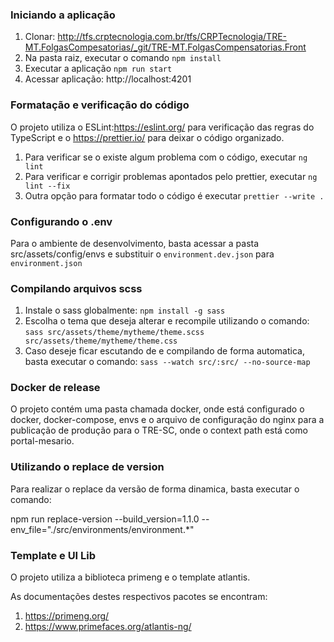 ### Iniciando a aplicação

1. Clonar: http://tfs.crptecnologia.com.br/tfs/CRPTecnologia/TRE-MT.FolgasCompesatorias/_git/TRE-MT.FolgasCompensatorias.Front
2. Na pasta raiz, executar o comando `npm install`
3. Executar a aplicação `npm run start`
4. Acessar aplicação: http://localhost:4201

### Formatação e verificação do código

O projeto utiliza o ESLint:https://eslint.org/ para verificação das regras do TypeScript e o
https://prettier.io/ para deixar o código organizado.

1. Para verificar se o existe algum problema com o código, executar `ng lint`
2. Para verificar e corrigir problemas apontados pelo prettier, executar `ng lint --fix`
3. Outra opção para formatar todo o código é executar `prettier --write .`

### Configurando o .env

Para o ambiente de desenvolvimento, basta acessar a pasta src/assets/config/envs e substituir
o `environment.dev.json` para `environment.json`

### Compilando arquivos scss

1. Instale o sass globalmente: `npm install -g sass`
2. Escolha o tema que deseja alterar e recompile utilizando o comando:
   `sass src/assets/theme/mytheme/theme.scss src/assets/theme/mytheme/theme.css`
3. Caso deseje ficar escutando de e compilando de forma automatica, basta executar o comando:
   `sass --watch src/:src/ --no-source-map`

### Docker de release

O projeto contém uma pasta chamada docker, onde está configurado o docker, docker-compose, envs e o arquivo de configuração
do nginx para a publicação de produção para o TRE-SC, onde o context path está como portal-mesario.

### Utilizando o replace de version

Para realizar o replace da versão de forma dinamica, basta executar o comando:

npm run replace-version --build_version=1.1.0 --env_file="./src/environments/environment.\*"

### Template e UI Lib

O projeto utiliza a biblioteca primeng e o template atlantis.

As documentações destes respectivos pacotes se encontram:

1. https://primeng.org/
2. https://www.primefaces.org/atlantis-ng/
